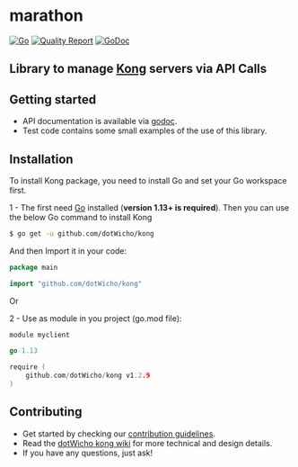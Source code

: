 # marathon

[![Go](https://github.com/dotWicho/kong/workflows/Go/badge.svg?branch=master)](https://github.com/dotWicho/kong)
[![Quality Report](https://goreportcard.com/badge/github.com/dotWicho/kong)](https://goreportcard.com/badge/github.com/dotWicho/kong)
[![GoDoc](https://godoc.org/github.com/dotWicho/kong?status.svg)](https://pkg.go.dev/github.com/dotWicho/kong?tab=doc)

## Library to manage [Kong](https://konghq.com/) servers via API Calls

## Getting started

- API documentation is available via [godoc](https://godoc.org/github.com/dotWicho/kong).
- Test code contains some small examples of the use of this library.

## Installation

To install Kong package, you need to install Go and set your Go workspace first.

1 - The first need [Go](https://golang.org/) installed (**version 1.13+ is required**).
Then you can use the below Go command to install Kong

```bash
$ go get -u github.com/dotWicho/kong
```

And then Import it in your code:

``` go
package main

import "github.com/dotWicho/kong"
```
Or

2 - Use as module in you project (go.mod file):

``` go
module myclient

go 1.13

require (
	github.com/dotWicho/kong v1.2.9
)
```

## Contributing

- Get started by checking our [contribution guidelines](https://github.com/dotWicho/kong/blob/master/CONTRIBUTING.md).
- Read the [dotWicho kong wiki](https://github.com/dotWicho/kong/wiki) for more technical and design details.
- If you have any questions, just ask!

